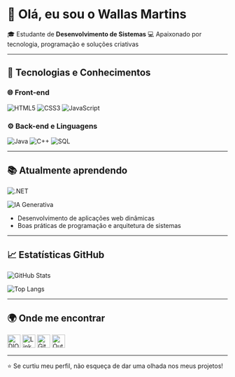 # 👋 Olá, eu sou o Wallas Martins

🎓 Estudante de **Desenvolvimento de Sistemas**
💻 Apaixonado por tecnologia, programação e soluções criativas

---

## 🚀 Tecnologias e Conhecimentos

### 🌐 Front-end

![HTML5](https://img.shields.io/badge/HTML5-E34F26?style=for-the-badge\&logo=html5\&logoColor=white)
![CSS3](https://img.shields.io/badge/CSS3-1572B6?style=for-the-badge\&logo=css3\&logoColor=white)
![JavaScript](https://img.shields.io/badge/JavaScript-F7DF1E?style=for-the-badge\&logo=javascript\&logoColor=black)

### ⚙️ Back-end e Linguagens

![Java](https://img.shields.io/badge/Java-007396?style=for-the-badge\&logo=openjdk\&logoColor=white)
![C++](https://img.shields.io/badge/C++-00599C?style=for-the-badge\&logo=cplusplus\&logoColor=white)
![SQL](https://img.shields.io/badge/SQL-4479A1?style=for-the-badge\&logo=postgresql\&logoColor=white)

---

## 📚 Atualmente aprendendo

![.NET](https://img.shields.io/badge/.NET-512BD4?style=for-the-badge\&logo=dotnet\&logoColor=white) 

![IA Generativa](https://img.shields.io/badge/IA%20Generativa-000000?style=for-the-badge\&logo=openai\&logoColor=white)

* Desenvolvimento de aplicações web dinâmicas
* Boas práticas de programação e arquitetura de sistemas

---

## 📈 Estatísticas GitHub


![GitHub Stats](https://github-readme-stats.vercel.app/api?username=NrMagic\&show_icons=true\&theme=dark)

![Top Langs](https://github-readme-stats.vercel.app/api/top-langs/?username=NrMagic\&layout=compact\&theme=dark)


---

## 🌍 Onde me encontrar

[<img src="https://assets.dio.me/ruGA6FVc7RCIzD_2CiaqcZVDbFtaojoZnaDHU8LxTiA/f:webp/q:80/w:48/L2Fzc2V0cy9kaW9tZS9sb2dvLW1pbmltaXplZC5wbmc" width="30" alt="DIO Logo" />](https://web.dio.me/users/wm_araujo?tab=achievements)
[<img src="https://cdn.jsdelivr.net/gh/devicons/devicon/icons/linkedin/linkedin-original.svg" width="30" alt="LinkedIn Logo" />](https://www.linkedin.com/in/wallas-martins-a56382164/)
[<img src="https://cdn.jsdelivr.net/gh/devicons/devicon/icons/github/github-original.svg" width="30" alt="GitHub Logo" />](https://github.com/NrMagic)
[<img src="https://cdn-icons-png.flaticon.com/512/732/732223.png" width="30" alt="Outlook Logo" />](wm_araujo@hotmail.com)




---

⭐ Se curtiu meu perfil, não esqueça de dar uma olhada nos meus projetos!
